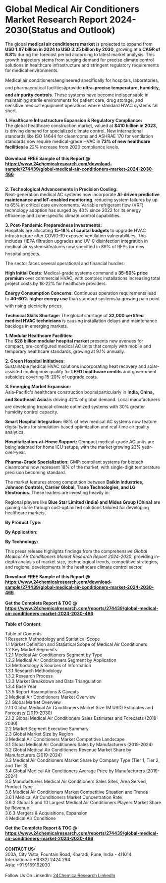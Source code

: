 <h1>Global Medical Air Conditioners Market Research Report 2024-2030(Status and Outlook)</h1><p>The global <strong>medical air conditioners market</strong> is projected to expand from <strong>USD 1.87 billion in 2024 to USD 3.25 billion by 2030</strong>, growing at a <strong>CAGR of 6.8%</strong> during the forecast period according to latest market analysis. This growth trajectory stems from surging demand for precise climate control solutions in healthcare infrastructure and stringent regulatory requirements for medical environments.</p><p>Medical air conditionersâengineered specifically for hospitals, laboratories, and pharmaceutical facilitiesâprovide <strong>ultra-precise temperature, humidity, and air purity controls</strong>. These systems have become indispensable in maintaining sterile environments for patient care, drug storage, and sensitive medical equipment operations where standard HVAC systems fall short.</p><p><strong>1. Healthcare Infrastructure Expansion &amp; Regulatory Compliance:</strong><br>
The global healthcare construction market, valued at <strong>$410 billion in 2023</strong>, is driving demand for specialized climate control. New international standards like ISO 14644 for cleanrooms and ASHRAE 170 for ventilation standards now require medical-grade HVAC in <strong>73% of new healthcare facilities</strong>âa 22% increase from 2020 compliance levels.</p><div><b>Download FREE Sample of this Report @ 
            <a href="https://www.24chemicalresearch.com/download-sample/274439/global-medical-air-conditioners-market-2024-2030-466">
            https://www.24chemicalresearch.com/download-sample/274439/global-medical-air-conditioners-market-2024-2030-466</a></b></div><br><p><strong>2. Technological Advancements in Precision Cooling:</strong><br>
Next-generation medical AC systems now incorporate <strong>AI-driven predictive maintenance and IoT-enabled monitoring</strong>, reducing system failures by up to 65% in critical care environments. Variable refrigerant flow (VRF) technology adoption has surged by 40% since 2022 for its energy efficiency and zone-specific climate control capabilities.</p><p><strong>3. Post-Pandemic Preparedness Investments:</strong><br>
Hospitals are allocating <strong>15-18% of capital budgets</strong> to upgrade HVAC infrastructure after COVID-19 exposed ventilation vulnerabilities. This includes HEPA filtration upgrades and UV-C disinfection integration in medical air systemsâfeatures now specified in 89% of RFPs for new hospital projects.</p><p>The sector faces several operational and financial hurdles:</p><p><strong>High Initial Costs:</strong> Medical-grade systems command a <strong>35-50% price premium</strong> over commercial HVAC, with complex installations increasing total project costs by 18-22% for healthcare providers.</p><p><strong>Energy Consumption Concerns:</strong> Continuous operation requirements lead to <strong>40-60% higher energy use</strong> than standard systemsâa growing pain point with rising electricity prices.</p><p><strong>Technical Skills Shortage:</strong> The global shortage of <strong>32,000 certified medical HVAC technicians</strong> is causing installation delays and maintenance backlogs in emerging markets.</p><p><strong>1. Modular Healthcare Facilities:</strong><br>
The <strong>$28 billion modular hospital market</strong> presents new avenues for compact, pre-configured medical AC units that comply with mobile and temporary healthcare standards, growing at 9.1% annually.</p><p><strong>2. Green Hospital Initiatives:</strong><br>
Sustainable medical HVAC solutions incorporating heat recovery and solar-assisted cooling now qualify for <strong>LEED healthcare credits</strong> and government subsidies covering 15-20% of upgrade costs.</p><p><strong>3. Emerging Market Expansion:</strong><br>
Asia-Pacific's healthcare construction boomâparticularly in <strong>India, China, and Southeast Asia</strong>âis driving 42% of global demand. Local manufacturers are developing tropical-climate optimized systems with 30% greater humidity control capacity.</p><p><strong>Smart Hospital Integration:</strong> 68% of new medical AC systems now feature digital twins for simulation-based optimization and real-time air quality analytics.</p><p><strong>Hospitalization-at-Home Support:</strong> Compact medical-grade AC units are being adapted for home ICU setups, with the market growing 23% year-over-year.</p><p><strong>Pharma-Grade Specialization:</strong> GMP-compliant systems for biotech cleanrooms now represent 18% of the market, with single-digit temperature precision becoming standard.</p><p>The market features strong competition between <strong>Daikin Industries, Johnson Controls, Carrier Global, Trane Technologies, and LG Electronics</strong>. These leaders are investing heavily in:</p><p>Regional players like <strong>Blue Star Limited (India) and Midea Group (China)</strong> are gaining share through cost-optimized solutions tailored for developing healthcare markets.</p><p><strong>By Product Type:</strong></p><p><strong>By Application:</strong></p><p><strong>By Technology:</strong></p><p>This press release highlights findings from the comprehensive <em>Global Medical Air Conditioners Market Research Report 2024-2030</em>, providing in-depth analysis of market size, technological trends, competitive strategies, and regional developments in the healthcare climate control sector.</p><div><b>Download FREE Sample of this Report @ 
            <a href="https://www.24chemicalresearch.com/download-sample/274439/global-medical-air-conditioners-market-2024-2030-466">
            https://www.24chemicalresearch.com/download-sample/274439/global-medical-air-conditioners-market-2024-2030-466</a></b></div><br><div><b>Get the Complete Report & TOC @ 
            <a href="https://www.24chemicalresearch.com/reports/274439/global-medical-air-conditioners-market-2024-2030-466">
            https://www.24chemicalresearch.com/reports/274439/global-medical-air-conditioners-market-2024-2030-466</a></b></div><br>
            <b>Table of Content:</b><p>Table of Contents<br />
1 Research Methodology and Statistical Scope<br />
1.1 Market Definition and Statistical Scope of Medical Air Conditioners<br />
1.2 Key Market Segments<br />
1.2.1 Medical Air Conditioners Segment by Type<br />
1.2.2 Medical Air Conditioners Segment by Application<br />
1.3 Methodology & Sources of Information<br />
1.3.1 Research Methodology<br />
1.3.2 Research Process<br />
1.3.3 Market Breakdown and Data Triangulation<br />
1.3.4 Base Year<br />
1.3.5 Report Assumptions & Caveats<br />
2 Medical Air Conditioners Market Overview<br />
2.1 Global Market Overview<br />
2.1.1 Global Medical Air Conditioners Market Size (M USD) Estimates and Forecasts (2019-2030)<br />
2.1.2 Global Medical Air Conditioners Sales Estimates and Forecasts (2019-2030)<br />
2.2 Market Segment Executive Summary<br />
2.3 Global Market Size by Region<br />
3 Medical Air Conditioners Market Competitive Landscape<br />
3.1 Global Medical Air Conditioners Sales by Manufacturers (2019-2024)<br />
3.2 Global Medical Air Conditioners Revenue Market Share by Manufacturers (2019-2024)<br />
3.3 Medical Air Conditioners Market Share by Company Type (Tier 1, Tier 2, and Tier 3)<br />
3.4 Global Medical Air Conditioners Average Price by Manufacturers (2019-2024)<br />
3.5 Manufacturers Medical Air Conditioners Sales Sites, Area Served, Product Type<br />
3.6 Medical Air Conditioners Market Competitive Situation and Trends<br />
3.6.1 Medical Air Conditioners Market Concentration Rate<br />
3.6.2 Global 5 and 10 Largest Medical Air Conditioners Players Market Share by Revenue<br />
3.6.3 Mergers & Acquisitions, Expansion<br />
4 Medical Air Conditione</p><div><b>Get the Complete Report & TOC @ 
            <a href="https://www.24chemicalresearch.com/reports/274439/global-medical-air-conditioners-market-2024-2030-466">
            https://www.24chemicalresearch.com/reports/274439/global-medical-air-conditioners-market-2024-2030-466</a></b></div><br><b>CONTACT US:</b><br>
            203A, City Vista, Fountain Road, Kharadi, Pune, India - 411014<br>
            International: +1(332) 2424 294<br>
            Asia: +91 9169162030 <br><br>
            Follow Us On LinkedIn: <a href="https://www.linkedin.com/company/24chemicalresearch/">24ChemicalResearch LinkedIn</a>